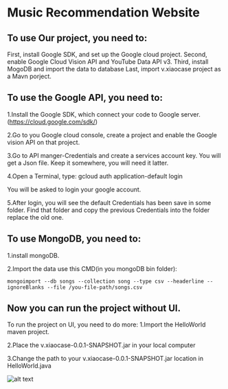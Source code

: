 # Music Recommendation Website

## To use Our project, you need to:
First, install Google SDK, and set up the Google cloud project.
Second, enable Google Cloud Vision API and YouTube Data API v3.
Third, install MogoDB and import the data to database
Last, import v.xiaocase project as a Mavn porject.

## To use the Google API, you need to:
1.Install the Google SDK, which connect your code to Google server.(https://cloud.google.com/sdk/)

2.Go to you Google cloud console, create a project and enable the Google vision API on that project.

3.Go to API manger-Credentials and create a services account key. You will get a Json file. Keep it somewhere, you will need it latter.

4.Open a Terminal, type: gcloud auth application-default login 

You will be asked to login your google account.

5.After login, you will see the default Credentials has been save in some folder. Find that folder and copy the previous Credentials into the folder replace the old one.

## To use MongoDB, you need to:
1.install mongoDB.

2.Import the data use this CMD(in you mongoDB bin folder):
```
mongoimport --db songs --collection song --type csv --headerline --ignoreBlanks --file /you-file-path/songs.csv
```

## Now you can run the project without UI.

To run the project on UI, you need to do more:
1.Import the HelloWorld maven project.

2.Place the v.xiaocase-0.0.1-SNAPSHOT.jar in your local computer

3.Change the path to your v.xiaocase-0.0.1-SNAPSHOT.jar location in HelloWorld.java

![alt text](http://url/to/img.png)
